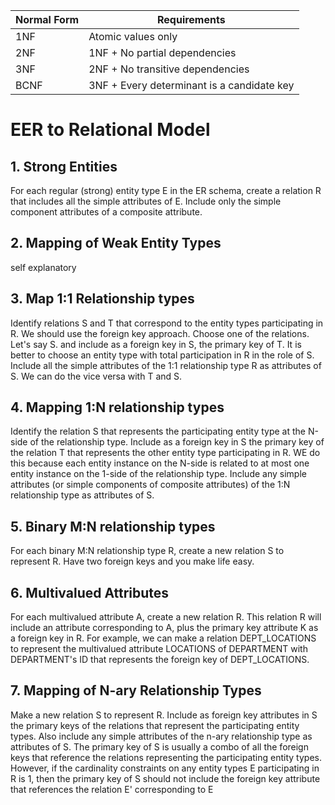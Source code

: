 | Normal Form | Requirements                               |
| ----------- | ------------------------------------------ |
| 1NF         | Atomic values only                         |
| 2NF         | 1NF + No partial dependencies              |
| 3NF         | 2NF + No transitive dependencies           |
| BCNF        | 3NF + Every determinant is a candidate key |

# EER to Relational Model
## 1. Strong Entities
For each regular (strong) entity type E in the ER schema, create a relation R that includes all the simple attributes of E. Include only the simple component attributes of a composite attribute.
## 2. Mapping of Weak Entity Types
self explanatory
## 3. Map 1:1 Relationship types
Identify relations S and T that correspond to the entity types participating in R. We should use the foreign key approach. Choose one of the relations. Let's say S. and include as a foreign key in S, the primary  key of T. It is better to choose an entity type with total participation in R in the role of S. Include all the simple attributes of the 1:1 relationship type R as attributes of S. We can do the vice versa with T and S. 
## 4. Mapping 1:N relationship types
Identify the relation S that represents the participating entity type at the N-side of the relationship type. Include as a foreign key in S the primary key of the relation T that represents the other entity type participating in R. WE do this because each entity instance on the N-side is related to at most one entity instance on the 1-side of the relationship type. Include any simple attributes (or simple components of composite attributes) of the 1:N relationship type as attributes of S. 
## 5. Binary M:N relationship types
For each binary M:N relationship type R, create a new relation S to represent R. Have two foreign keys and you make life easy.
## 6. Multivalued Attributes
For each multivalued attribute A, create a new relation R. This relation R will include an attribute corresponding to A, plus the primary key attribute K as a foreign key in R. For example, we can make a relation DEPT_LOCATIONS to represent the multivalued attribute LOCATIONS of DEPARTMENT with DEPARTMENT's ID that represents the foreign key of DEPT_LOCATIONS.
## 7. Mapping of N-ary Relationship Types
Make a new relation S to represent R. Include as foreign key attributes in S the primary keys of the relations that represent the participating entity types. Also include any simple attributes of the n-ary relationship type as attributes of S. The primary key of S is usually a combo of all the foreign keys that reference the relations representing the participating entity types. However, if the cardinality constraints on any entity types E participating in R is 1, then the primary key of S should not include the foreign key attribute that references the relation E' corresponding to E
